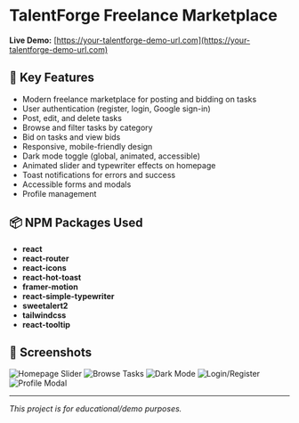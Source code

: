 # TalentForge Freelance Marketplace

**Live Demo:** [https://your-talentforge-demo-url.com](https://your-talentforge-demo-url.com)

## 🚀 Key Features
- Modern freelance marketplace for posting and bidding on tasks
- User authentication (register, login, Google sign-in)
- Post, edit, and delete tasks
- Browse and filter tasks by category
- Bid on tasks and view bids
- Responsive, mobile-friendly design
- Dark mode toggle (global, animated, accessible)
- Animated slider and typewriter effects on homepage
- Toast notifications for errors and success
- Accessible forms and modals
- Profile management


## 📦 NPM Packages Used
- **react**
- **react-router**
- **react-icons**
- **react-hot-toast**
- **framer-motion**
- **react-simple-typewriter**
- **sweetalert2**
- **tailwindcss**
- **react-tooltip**

## 📸 Screenshots
 ![Homepage Slider](https://taj3gbeymr.ufs.sh/f/ld1uzAiWfIAPwiNqO5DaLbWrNxB2evIGUn6H7zqTmkul9fPR)
 ![Browse Tasks](https://taj3gbeymr.ufs.sh/f/ld1uzAiWfIAPvSPfQ3dLNrD6xqhc2uv8snJlO1aXyS9zYmAe)
 ![Dark Mode](https://taj3gbeymr.ufs.sh/f/ld1uzAiWfIAPsgSjWQlP4t6wOrcIXHEKk8BvSbYNoW7u9Rmi)
 ![Login/Register](https://taj3gbeymr.ufs.sh/f/ld1uzAiWfIAPRkFU5AVK39sarIgpOuNQhCW2q5xzEASwoLlR)
 ![Profile Modal](https://taj3gbeymr.ufs.sh/f/ld1uzAiWfIAPKsulxHFe084tgDUmIEd5juG3yhqoapVw2HNs)


---

_This project is for educational/demo purposes._
